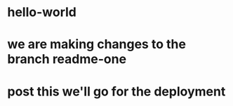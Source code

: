 # hello-world
# we are making changes to the branch readme-one
# post this we'll go for the deployment
